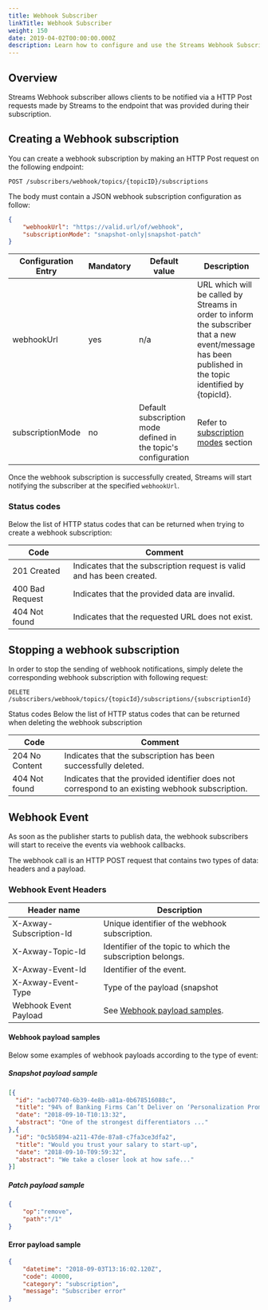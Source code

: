 ```yaml
---
title: Webhook Subscriber
linkTitle: Webhook Subscriber
weight: 150
date: 2019-04-02T00:00:00.000Z
description: Learn how to configure and use the Streams Webhook Subscriber.
---
```


## Overview

Streams Webhook subscriber allows clients to be notified via a HTTP Post requests made by Streams to the endpoint that was provided during their subscription.

## Creating a Webhook subscription

You can create a webhook subscription by making an HTTP Post request on the following endpoint:

`POST /subscribers/webhook/topics/{topicID}/subscriptions`

The body must contain a JSON webhook subscription configuration as follow:

```json
{
    "webhookUrl": "https://valid.url/of/webhook",
    "subscriptionMode": "snapshot-only|snapshot-patch"
}
```

| Configuration Entry | Mandatory | Default value | Description |
|---------------------|-----------|---------------|-------------|
| webhookUrl | yes | n/a | URL which will be called by Streams in order to inform the subscriber that a new event/message has been published in the topic identified by {topicId}. |
| subscriptionMode | no | Default subscription mode defined in the topic's configuration | Refer to [subscription modes](../subscribers#subscription-modes) section |

Once the webhook subscription is successfully created, Streams will start notifying the subscriber at the specified `webhookUrl`.

### Status codes

Below the list of HTTP status codes that can be returned when trying to create a webhook subscription:

| Code | Comment |
|------|---------|
| 201 Created | Indicates that the subscription request is valid and has been created. |
| 400 Bad Request | Indicates that the provided data are invalid. |
| 404 Not found | Indicates that the requested URL does not exist. |

## Stopping a webhook subscription

In order to stop the sending of webhook notifications, simply delete the corresponding webhook subscription with following request:

`DELETE /subscribers/webhook/topics/{topicId}/subscriptions/{subscriptionId}`

Status codes
Below the list of HTTP status codes that can be returned when deleting the webhook subscription

| Code | Comment |
|------|---------|
| 204 No Content | Indicates that the subscription has been successfully deleted.
| 404 Not found | Indicates that the provided identifier does not correspond to an existing webhook subscription.

## Webhook Event

As soon as the publisher starts to publish data, the webhook subscribers will start to receive the events via webhook callbacks.

The webhook call is an HTTP POST request that contains two types of data: headers and a payload.

### Webhook Event Headers

| Header name | Description |
|-------------|-------------|
| X-Axway-Subscription-Id | Unique identifier of the webhook subscription. |
| X-Axway-Topic-Id | Identifier of the topic to which the subscription belongs. |
| X-Axway-Event-Id | Identifier of the event. |
| X-Axway-Event-Type | Type of the payload (snapshot|patch|error). |
| Webhook Event Payload | See [Webhook payload samples](#webhook-payload-samples). |

#### Webhook payload samples

Below some examples of webhook payloads according to the type of event:

##### Snapshot payload sample

```json
[{
  "id": "acb07740-6b39-4e8b-a81a-0b678516088c",
  "title": "94% of Banking Firms Can’t Deliver on ‘Personalization Promise’",
  "date": "2018-09-10-T10:13:32",
  "abstract": "One of the strongest differentiators ..."
},{
  "id": "0c5b5894-a211-47de-87a8-c7fa3ce3dfa2",
  "title": "Would you trust your salary to start-up",
  "date": "2018-09-10-T09:59:32",
  "abstract": "We take a closer look at how safe..."
}]
```

##### Patch payload sample

```json
{
    "op":"remove",
    "path":"/1"
}
```

#### Error payload sample

```json
{
    "datetime": "2018-09-03T13:16:02.120Z",
    "code": 40000,
    "category": "subscription",
    "message": "Subscriber error"
}
```
